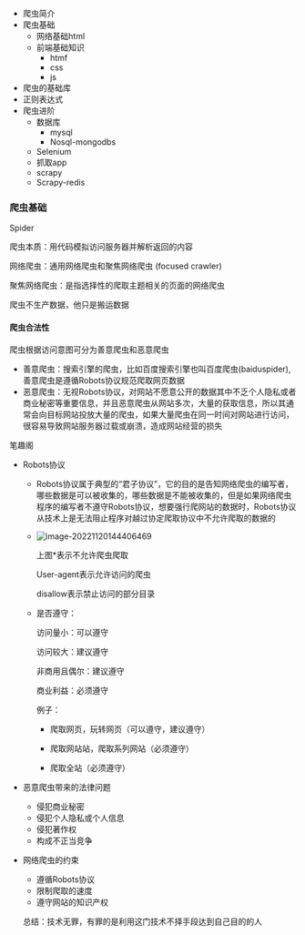 - 爬虫简介
- 爬虫基础
  - 网络基础html
  - 前端基础知识
    - htmf
    - css
    - js
- 爬虫的基础库
- 正则表达式
- 爬虫进阶
  - 数据库
    - mysql
    - Nosql-mongodbs
  - Selenium
  - 抓取app
  - scrapy
  - Scrapy-redis

### 爬虫基础

Spider

爬虫本质：用代码模拟访问服务器并解析返回的内容

网络爬虫：通用网络爬虫和聚焦网络爬虫 (focused crawler)

聚焦网络爬虫：是指选择性的爬取主题相关的页面的网络爬虫

爬虫不生产数据，他只是搬运数据

#### 爬虫合法性

爬虫根据访问意图可分为善意爬虫和恶意爬虫

- 善意爬虫：搜索引擎的爬虫，比如百度搜索引擎也叫百度爬虫(baiduspider),善意爬虫是遵循Robots协议规范爬取网页数据
- 恶意爬虫：无视Robots协议，对网站不愿意公开的数据其中不乏个人隐私或者商业秘密等重要信息，并且恶意爬虫从网站多次，大量的获取信息，所以其通常会向目标网站投放大量的爬虫，如果大量爬虫在同一时间对网站进行访问，很容易导致网站服务器过载或崩溃，造成网站经营的损失

笔趣阁

- Robots协议

  - Robots协议属于典型的“君子协议”，它的目的是告知网络爬虫的编写者，哪些数据是可以被收集的，哪些数据是不能被收集的，但是如果网络爬虫程序的编写者不遵守Robots协议，想要强行爬网站的数据时，Robots协议从技术上是无法阻止程序对越过协定爬取协议中不允许爬取的数据的

  - ![image-20221120144406469](https://tva1.sinaimg.cn/large/008vxvgGgy1h8bxef8i3zj317k09e3z5.jpg)

    上图*表示不允许爬虫爬取

    User-agent表示允许访问的爬虫

    disallow表示禁止访问的部分目录

  - 是否遵守：

    访问量小：可以遵守

    访问较大：建议遵守

    非商用且偶尔：建议遵守

    商业利益：必须遵守

    

    例子：

    - 爬取网页，玩转网页（可以遵守，建议遵守）

    - 爬取网站站，爬取系列网站（必须遵守）

    - 爬取全站（必须遵守）

- 恶意爬虫带来的法律问题

  - 侵犯商业秘密
  - 侵犯个人隐私或个人信息
  - 侵犯著作权
  - 构成不正当竞争

- 网络爬虫的约束

  - 遵循Robots协议
  - 限制爬取的速度
  - 遵守网站的知识产权

  总结：技术无罪，有罪的是利用这门技术不择手段达到自己目的的人

  

  

  

  

  

  

  

  

  

  

  

  

  

  

  

  

  
